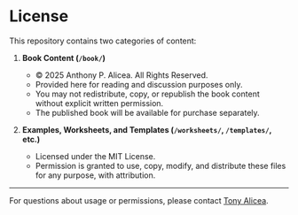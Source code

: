 # License

This repository contains two categories of content:

1. **Book Content (`/book/`)**
   - © 2025 Anthony P. Alicea. All Rights Reserved.
   - Provided here for reading and discussion purposes only.
   - You may not redistribute, copy, or republish the book content without explicit written permission.
   - The published book will be available for purchase separately.

2. **Examples, Worksheets, and Templates (`/worksheets/`, `/templates/`, etc.)**
   - Licensed under the MIT License.
   - Permission is granted to use, copy, modify, and distribute these files for any purpose, with attribution.

---

For questions about usage or permissions, please contact [Tony Alicea](mailto:hey@tonyalicea.dev).
